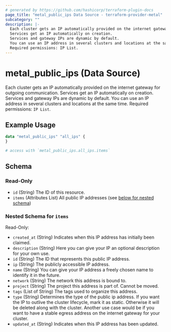 ```yaml
---
# generated by https://github.com/hashicorp/terraform-plugin-docs
page_title: "metal_public_ips Data Source - terraform-provider-metal"
subcategory: ""
description: |-
  Each cluster gets an IP automatically provided on the internet gateway for outgoing communication.
  Services get an IP automatically on creation.
  Services and gateway IPs are dynamic by default.
  You can use an IP address in several clusters and locations at the same time.
  Required permissions: IP List.
---
```


# metal_public_ips (Data Source)

Each cluster gets an IP automatically provided on the internet gateway for outgoing communication. 
Services get an IP automatically on creation. 
Services and gateway IPs are dynamic by default. 
You can use an IP address in several clusters and locations at the same time. 
Required permissions: `IP List`.

## Example Usage

```terraform
data "metal_public_ips" "all_ips" {
}

# access with `metal_public_ips.all_ips.items`
```

<!-- schema generated by tfplugindocs -->
## Schema

### Read-Only

- `id` (String) The ID of this resource.
- `items` (Attributes List) All public IP addresses (see [below for nested schema](#nestedatt--items))

<a id="nestedatt--items"></a>
### Nested Schema for `items`

Read-Only:

- `created_at` (String) Indicates when this IP address has initially been claimed.
- `description` (String) Here you can give your IP an optional description for your own use.
- `id` (String) The ID that represents this public IP address.
- `ip` (String) The publicly accessible IP address.
- `name` (String) You can give your IP address a freely chosen name to identify it in the future.
- `network` (String) The network this address is bound to.
- `project` (String) The project this address is part of. Cannot be moved.
- `tags` (List of String) The tags used to organize this address.
- `type` (String) Determines the type of the public ip address. 
	If you want the IP to outlive the cluster lifecycle, mark it as static. Otherwise it will be deleted along with the cluster. 
	Another use case would be if you want to have a stable egress address on the internet gateway for your cluster.
- `updated_at` (String) Indicates when this IP address has been updated.
